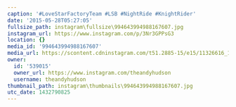 ```yaml
---
caption: '#LoveStarFactoryTeam #LSB #NightRide #KnightRider'
date: '2015-05-28T05:27:05'
fullsize_path: instagram\fullsize\994643994988167607.jpg
instagram_url: https://www.instagram.com/p/3Nr3GPPsG3
location: {}
media_id: '994643994988167607'
media_url: https://scontent.cdninstagram.com/t51.2885-15/e15/11326616_1591803787760662_581417776_n.jpg?ig_cache_key=OTk0NjQzOTk0OTg4MTY3NjA3.2
owner:
  id: '539015'
  owner_url: https://www.instagram.com/theandyhudson
  username: theandyhudson
thumbnail_path: instagram\thumbnails\994643994988167607.jpg
utc_date: 1432790825
---
```

